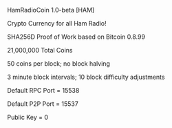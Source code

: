 HamRadioCoin 1.0-beta [HAM]

Crypto Currency for all Ham Radio!

SHA256D Proof of Work based on Bitcoin 0.8.99

21,000,000 Total Coins

50 coins per block; no block halving

3 minute block intervals; 10 block difficulty adjustments

Default RPC Port = 15538

Default P2P Port = 15537

Public Key = 0

